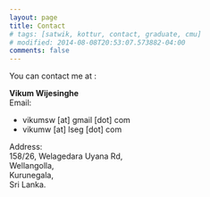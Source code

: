 ```yaml
---
layout: page
title: Contact
# tags: [satwik, kottur, contact, graduate, cmu]
# modified: 2014-08-08T20:53:07.573882-04:00
comments: false
---
```


You can contact me at :

**Vikum Wijesinghe**  
Email:  

* vikumsw [at] gmail [dot] com
* vikumw [at] lseg [dot] com

Address:  
158/26, 
Welagedara Uyana Rd,  
Wellangolla,  
Kurunegala,  
Sri Lanka. 
